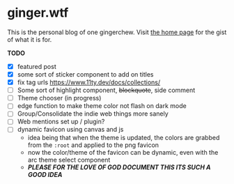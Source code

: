 # ginger.wtf

This is the personal blog of one gingerchew. Visit [the home page](https://ginger.wtf) for the gist of what it is for.

**TODO**

- [x] featured post
- [x] some sort of sticker component to add on titles
- [x] fix tag urls https://www.11ty.dev/docs/collections/
- [ ] Some sort of highlight component, ~~blockquote~~, side comment
- [ ] Theme chooser (in progress)
- [ ] edge function to make theme color not flash on dark mode
- [ ] Group/Consolidate the indie web things more sanely
- [ ] Web mentions set up / plugin?
- [ ] dynamic favicon using canvas and js
    - idea being that when the theme is updated, the colors are grabbed from the `:root` and applied to the png favicon
    - now the color/theme of the favicon can be dynamic, even with the arc theme select component
    - *__PLEASE FOR THE LOVE OF GOD DOCUMENT THIS ITS SUCH A GOOD IDEA__*